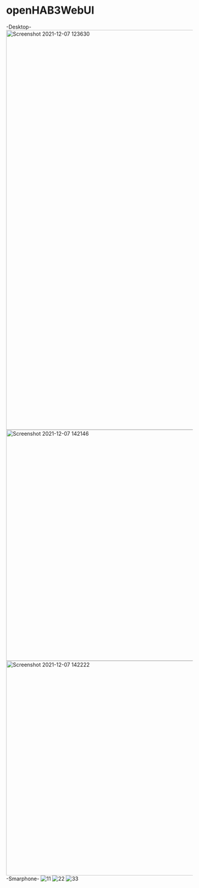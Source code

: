 # openHAB3WebUI
-Desktop-
<img width="1076" alt="Screenshot 2021-12-07 123630" src="https://user-images.githubusercontent.com/73241309/145036548-1bef3653-e59c-413f-bbd8-bf48fde1dade.png">
<img width="622" alt="Screenshot 2021-12-07 142146" src="https://user-images.githubusercontent.com/73241309/145036855-f8a7833c-ed32-4c41-938a-13906fd6e0ce.png">
<img width="578" alt="Screenshot 2021-12-07 142222" src="https://user-images.githubusercontent.com/73241309/145036866-4210997c-9cb5-40f7-8f59-979d0f317c9b.png">
-Smarphone-
![11](https://user-images.githubusercontent.com/73241309/145039155-5d30d2bb-cba6-49b2-8758-9d0eca487ce9.jpg)
![22](https://user-images.githubusercontent.com/73241309/145039172-61f40926-aa33-4bc5-860a-bb26185de87a.jpg)
![33](https://user-images.githubusercontent.com/73241309/145039176-c0c5c150-839e-4ced-80a0-6076445973ec.jpg)
